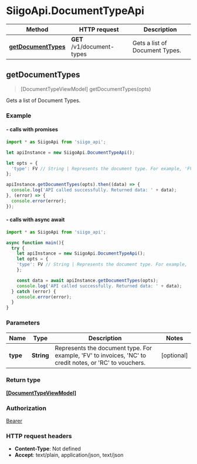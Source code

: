 # SiigoApi.DocumentTypeApi

Method | HTTP request | Description
------------- | ------------- | -------------
[**getDocumentTypes**](DocumentTypeApi.md#getDocumentTypes) | **GET** /v1/document-types | Gets a list of Document Types.




## getDocumentTypes

> [DocumentTypeViewModel] getDocumentTypes(opts)

Gets a list of Document Types.

### Example

#### - calls with promises

```javascript
import * as SiigoApi from 'siigo_api';

let apiInstance = new SiigoApi.DocumentTypeApi();

let opts = {
  'type': FV // String | Represents the document type. For example, 'FV' to invoices, 'NC' to credit notes, or 'RC' to vouchers.
};

apiInstance.getDocumentTypes(opts).then((data) => {
  console.log('API called successfully. Returned data: ' + data);
}, (error) => {
  console.error(error);
});
```
#### - calls with async await

```javascript
import * as SiigoApi from 'siigo_api';

async function main(){
  try {
    let apiInstance = new SiigoApi.DocumentTypeApi();
    let opts = {
    'type': FV // String | Represents the document type. For example, 'FV' to invoices, 'NC' to credit notes, or 'RC' to vouchers.
    };

    const data = await apiInstance.getDocumentTypes(opts);
    console.log('API called successfully. Returned data: ' + data);
  } catch (error) {
    console.error(error);
  }
}
```


### Parameters


Name | Type | Description  | Notes
------------- | ------------- | ------------- | -------------
 **type** | **String**| Represents the document type. For example, &#39;FV&#39; to invoices, &#39;NC&#39; to credit notes, or &#39;RC&#39; to vouchers. | [optional] 

### Return type

[**[DocumentTypeViewModel]**](DocumentTypeViewModel.md)

### Authorization

[Bearer](../README.md#Bearer)

### HTTP request headers

- **Content-Type**: Not defined
- **Accept**: text/plain, application/json, text/json

